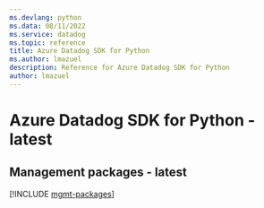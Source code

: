 ```yaml
---
ms.devlang: python
ms.data: 08/11/2022
ms.service: datadog
ms.topic: reference
title: Azure Datadog SDK for Python
ms.author: lmazuel
description: Reference for Azure Datadog SDK for Python
author: lmazuel
---
```

# Azure Datadog SDK for Python - latest

## Management packages - latest
[!INCLUDE [mgmt-packages](datadog-mgmt-index.md)]